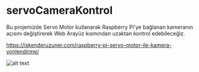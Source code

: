 # servoCameraKontrol
Bu projemizde Servo Motor kullanarak Raspberry Pi'ye bağlanan kameranın açısını değiştirerek Web Arayüz kısmından uzaktan kontrol edebileceğiz.

https://iskenderuzuner.com/raspberry-pi-servo-motor-ile-kamera-yonlendirme/

![alt text](https://iskenderuzuner.com/wp-content/uploads/2020/12/web4.gif)
